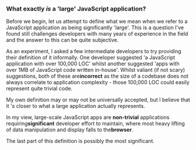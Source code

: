 ### What exactly *is* a 'large' JavaScript application?

Before we begin, let us attempt to define what we mean when we refer to a
JavaScript application as being significantly 'large'. This is a question I've 
found still challenges developers with many years of experience in the field and
the answer to this can be quite subjective.

As an experiment, I asked a few intermediate developers to try providing their
definition of it informally. One developer suggested 'a JavaScript application 
with over 100,000 LOC' whilst another suggested 'apps with over 1MB of 
JavaScript code written in-house'. Whilst valiant (if not scary) suggestions, 
both of these are**incorrect** as the size of a codebase does not always
correlate to application complexity - those 100,000 LOC could easily represent 
quite trivial code.

My own definition may or may not be universally accepted, but I believe that it
's closer to what a large application actually represents.

In my view, large-scale JavaScript apps are **non-trivial** applications
requiring**significant** developer effort to maintain, where most heavy lifting
of data manipulation and display falls to the**browser**. 

The last part of this definition is possibly the most significant.